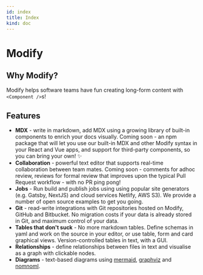 ```yaml
---
id: index
title: Index
kind: doc
---
```


# Modify

## Why Modify?

Modify helps software teams have fun creating long-form content with `<Component />`s!

## Features

- **MDX** - write in markdown, add MDX using a growing library of built-in components to enrich your docs visually. Coming soon - an npm package that will let you use our built-in MDX and other Modify syntax in your React and Vue apps, and support for third-party components, so you can bring your own! ✨ 
- **Collaboration** - powerful text editor that supports real-time collaboration between team mates. Coming soon - comments for adhoc review, reviews for formal review that improves upon the typical Pull Request workflow - with no PR ping pong!
- **Jobs** - Run build and publish jobs using using popular site generators (e.g. Gatsby, NextJS) and cloud services Netlify, AWS S3). We provide a number of open source examples to get you going.
- **Git** - read-write integrations with Git repositories hosted on Modify, GitHub and Bitbucket. No migration costs if your data is already stored in Git, and maximum control of your data.
- **Tables that don't suck** - No more markdown tables. Define schemas in yaml and work on the source in your editor, or use table, form and card graphical views. Version-controlled tables in text, with a GUI.
- **Relationships** - define relationships between files in text and visualise as a graph with clickable nodes.
- **Diagrams** - text-based diagrams using [mermaid](https://mermaid-js.github.io/mermaid/), [graphviz](https://graphviz.org/) and [nomnoml](https://nomnoml.com/).